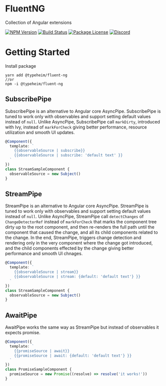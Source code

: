 # FluentNG

Collection of Angular extensions
<p>
    <a href="https://www.npmjs.com/package/@typeheim/fluent-ng" target="_blank"><img src="https://img.shields.io/npm/v/@typeheim/fluent-ng.svg" alt="NPM Version" /></a>
    <a href="https://travis-ci.org/github/typeheim/fluent-ng" target="_blank"><img src="https://travis-ci.org/typeheim/fluent-ng.svg?branch=master" alt="Build Status" /></a>
    <a href="https://www.npmjs.com/package/@typeheim/fluent-ng" target="_blank"><img src="https://img.shields.io/npm/l/@typeheim/fluent-ng.svg" alt="Package License" /></a>
    <a href="https://discord.gg/dmMznp9" target="_blank"><img src="https://img.shields.io/badge/discord-online-brightgreen.svg" alt="Discord"/></a>
</p>

# Getting Started

Install package
```shell
yarn add @typeheim/fluent-ng
//or
npm -i @typeheim/fluent-ng
```

## SubscribePipe

SubscribePipe is an alternative to Angular core AsyncPipe. SubscribePipe is tuned to work only with observables and support setting default values instead of `null`.
Unlike AsyncPipe, SubscribePipe call `markDirty`, introduced with Ivy, instead of `markForCheck` giving better performance, resource utilization and smooth UI updates.
```typescript
@Component({
  template: `
    {{observableSource | subscribe}}
    {{observableSource | subscribe: 'default text' }}
  `
})
class StreamSampleComponent {
  observableSource = new Subject()
}
```

## StreamPipe

StreamPipe is an alternative to Angular core AsyncPipe. StreamPipe is tuned to work only with observables and support setting default values instead of `null`.
Unlike AsyncPipe, StreamPipe call `detectChanges` of `ChangeDetectorRef` instead of `markForCheck` that marks the component tree dirty up to the root component, and then re-renders the full path until the component that caused the change, and all its child components related to the change. In the end, StreamPipe, triggers change detection and rendering only in the very component where the change got introduced, and the child components effected by the change giving better performance and smooth UI chnages. 
```typescript
@Component({
  template: `
    {{observableSource | stream}}
    {{observableSource | stream: {default: 'default text'} }}
  `
})
class StreamSampleComponent {
  observableSource = new Subject()
}
```

## AwaitPipe

AwaitPipe works the same way as StreamPipe but instead of observables it expects promise.

```typescript
@Component({
  template: `
    {{promiseSource | await}}
    {{promiseSource | await: {default: 'default text'} }}
  `
})
class PromiseSampleComponent {
  promiseSource = new Promise((resolve) => resolve('it works!'))
}
```
